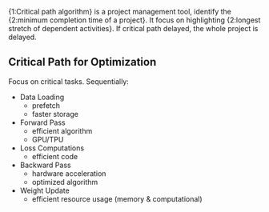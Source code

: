 {1:Critical path algorithm} is a project management tool, identify the {2:minimum completion time of a project}.
It focus on highlighting {2:longest stretch of dependent activities}.
If critical path delayed, the whole project is delayed.
<!--ID: 1741576847442-->


## Critical Path for Optimization
Focus on critical tasks. Sequentially:
- Data Loading
	- prefetch
	- faster storage
- Forward Pass
	- efficient algorithm
	- GPU/TPU
- Loss Computations
	- efficient code
- Backward Pass
	- hardware acceleration
	- optimized algorithm
- Weight Update
	- efficient resource usage (memory & computational)
